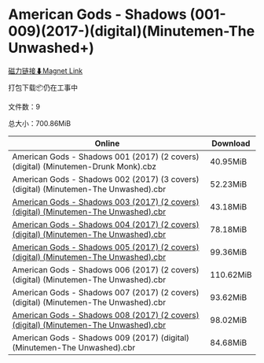 # American Gods - Shadows (001-009)(2017-)(digital)(Minutemen-The Unwashed+)

[磁力链接⬇Magnet Link](magnet:?xt=urn:btih:6e0c04f523cf022d7fd2dfb3da1f199ab6c58ec8&dn=American%20Gods%20-%20Shadows%20%28001-009%29%282017-%29%28digital%29%28Minutemen-The%20Unwashed%2B%29)

打包下载📦仍在工事中

文件数：9

总大小：700.86MiB

Online | Download
--- | ---
American Gods - Shadows 001 (2017) (2 covers) (digital) (Minutemen-Drunk Monk).cbz | 40.95MiB
American Gods - Shadows 002 (2017) (3 covers) (digital) (Minutemen-The Unwashed).cbr | 52.23MiB
[American Gods - Shadows 003 (2017) (2 covers) (digital) (Minutemen-The Unwashed).cbr](https://github.com/alicewish/markdown/blob/master/comic/American-Gods-Shadows-003-2017-2-covers-digital-Minutemen-Unwashed-cbr.md) | 43.18MiB
[American Gods - Shadows 004 (2017) (2 covers) (digital) (Minutemen-The Unwashed).cbr](https://github.com/alicewish/markdown/blob/master/comic/American-Gods-Shadows-004-2017-2-covers-digital-Minutemen-Unwashed-cbr.md) | 78.18MiB
[American Gods - Shadows 005 (2017) (2 covers) (digital) (Minutemen-The Unwashed).cbr](https://github.com/alicewish/markdown/blob/master/comic/American-Gods-Shadows-005-2017-2-covers-digital-Minutemen-Unwashed-cbr.md) | 99.36MiB
American Gods - Shadows 006 (2017) (2 covers) (digital) (Minutemen-The Unwashed).cbr | 110.62MiB
American Gods - Shadows 007 (2017) (2 covers) (digital) (Minutemen-The Unwashed).cbr | 93.62MiB
[American Gods - Shadows 008 (2017) (2 covers) (digital) (Minutemen-The Unwashed).cbr](https://github.com/alicewish/markdown/blob/master/comic/American-Gods-Shadows-008-2017-2-covers-digital-Minutemen-Unwashed-cbr.md) | 98.02MiB
American Gods - Shadows 009 (2017) (digital) (Minutemen-The Unwashed).cbr | 84.68MiB
